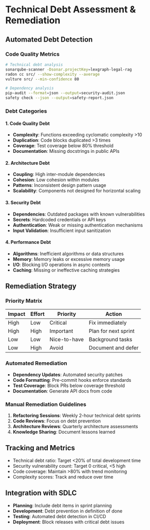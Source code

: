 # Technical Debt Assessment & Remediation

## Automated Debt Detection

### Code Quality Metrics
```bash
# Technical debt analysis
sonarqube-scanner -Dsonar.projectKey=lexgraph-legal-rag
radon cc src/ --show-complexity --average
vulture src/ --min-confidence 80

# Dependency analysis
pip-audit --format=json --output=security-audit.json
safety check --json --output=safety-report.json
```

### Debt Categories

#### 1. Code Quality Debt
- **Complexity**: Functions exceeding cyclomatic complexity >10
- **Duplication**: Code blocks duplicated >3 times
- **Coverage**: Test coverage below 80% threshold
- **Documentation**: Missing docstrings in public APIs

#### 2. Architecture Debt
- **Coupling**: High inter-module dependencies
- **Cohesion**: Low cohesion within modules
- **Patterns**: Inconsistent design pattern usage
- **Scalability**: Components not designed for horizontal scaling

#### 3. Security Debt
- **Dependencies**: Outdated packages with known vulnerabilities
- **Secrets**: Hardcoded credentials or API keys
- **Authentication**: Weak or missing authentication mechanisms
- **Input Validation**: Insufficient input sanitization

#### 4. Performance Debt
- **Algorithms**: Inefficient algorithms or data structures
- **Memory**: Memory leaks or excessive memory usage
- **I/O**: Blocking I/O operations in async contexts
- **Caching**: Missing or ineffective caching strategies

## Remediation Strategy

### Priority Matrix
| Impact | Effort | Priority | Action |
|--------|--------|----------|---------|
| High | Low | Critical | Fix immediately |
| High | High | Important | Plan for next sprint |
| Low | Low | Nice-to-have | Background tasks |
| Low | High | Avoid | Document and defer |

### Automated Remediation
- **Dependency Updates**: Automated security patches
- **Code Formatting**: Pre-commit hooks enforce standards
- **Test Coverage**: Block PRs below coverage threshold
- **Documentation**: Generate API docs from code

### Manual Remediation Guidelines
1. **Refactoring Sessions**: Weekly 2-hour technical debt sprints
2. **Code Reviews**: Focus on debt prevention
3. **Architecture Reviews**: Quarterly architecture assessments
4. **Knowledge Sharing**: Document lessons learned

## Tracking and Metrics
- Technical debt ratio: Target <20% of total development time
- Security vulnerability count: Target 0 critical, <5 high
- Code coverage: Maintain >80% with trend monitoring
- Complexity scores: Track and reduce over time

## Integration with SDLC
- **Planning**: Include debt items in sprint planning
- **Development**: Debt prevention in definition of done
- **Testing**: Automated debt detection in CI/CD
- **Deployment**: Block releases with critical debt issues
